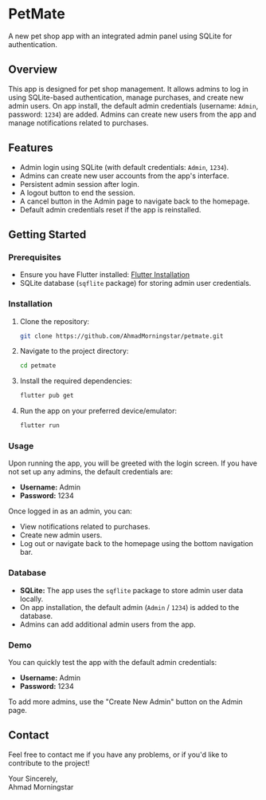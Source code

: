 # PetMate

A new pet shop app with an integrated admin panel using SQLite for authentication.

## Overview

This app is designed for pet shop management. It allows admins to log in using SQLite-based authentication, manage purchases, and create new admin users. On app install, the default admin credentials (username: `Admin`, password: `1234`) are added. Admins can create new users from the app and manage notifications related to purchases.

## Features

- Admin login using SQLite (with default credentials: `Admin`, `1234`).
- Admins can create new user accounts from the app's interface.
- Persistent admin session after login.
- A logout button to end the session.
- A cancel button in the Admin page to navigate back to the homepage.
- Default admin credentials reset if the app is reinstalled.

## Getting Started

### Prerequisites

- Ensure you have Flutter installed: [Flutter Installation](https://flutter.dev/docs/get-started/install)
- SQLite database (`sqflite` package) for storing admin user credentials.

### Installation

1. Clone the repository:
    ```bash
    git clone https://github.com/AhmadMorningstar/petmate.git
    ```
2. Navigate to the project directory:
    ```bash
    cd petmate
    ```
3. Install the required dependencies:
    ```bash
    flutter pub get
    ```

4. Run the app on your preferred device/emulator:
    ```bash
    flutter run
    ```

### Usage

Upon running the app, you will be greeted with the login screen. If you have not set up any admins, the default credentials are:
- **Username:** Admin
- **Password:** 1234

Once logged in as an admin, you can:
- View notifications related to purchases.
- Create new admin users.
- Log out or navigate back to the homepage using the bottom navigation bar.

### Database

- **SQLite:** The app uses the `sqflite` package to store admin user data locally.
- On app installation, the default admin (`Admin` / `1234`) is added to the database.
- Admins can add additional admin users from the app.

### Demo

You can quickly test the app with the default admin credentials:
- **Username:** Admin
- **Password:** 1234

To add more admins, use the "Create New Admin" button on the Admin page.

## Contact

Feel free to contact me if you have any problems, or if you'd like to contribute to the project!

Your Sincerely,  
Ahmad Morningstar
